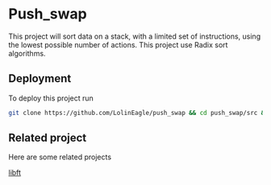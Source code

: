 # Push_swap
This project will sort data on a stack, with a limited set of instructions, using the lowest possible number of actions. This project use Radix sort algorithms.

## Deployment
To deploy this project run
```bash
git clone https://github.com/LolinEagle/push_swap && cd push_swap/src && make && ./push_swap 2 1 3 6 5 8
```

## Related project
Here are some related projects

[libft](https://github.com/LolinEagle/libft)
